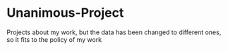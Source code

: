 # Unanimous-Project
Projects about my work, but the data has been changed to different ones, so it fits to the policy of my work
